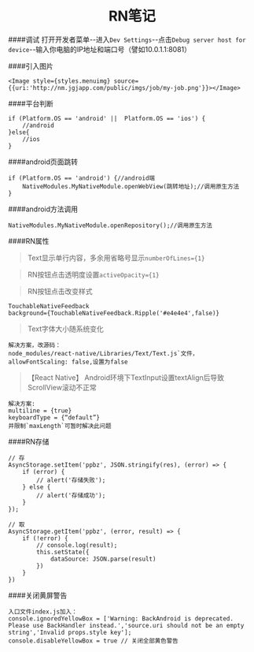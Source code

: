 # <center>RN笔记</center>

####调试
打开开发者菜单--进入`Dev Settings`--点击`Debug server host for device`--输入你电脑的IP地址和端口号（譬如10.0.1.1:8081）

####引入图片
```
<Image style={styles.menuimg} source={{uri:'http://nm.jgjapp.com/public/imgs/job/my-job.png'}}></Image>
```

####平台判断
```
if (Platform.OS == 'android' ||  Platform.OS == 'ios') {
    //android
}else{
    //ios
}
```

####android页面跳转
```
if (Platform.OS == 'android') {//android端
    NativeModules.MyNativeModule.openWebView(跳转地址);//调用原生方法
}
```

####android方法调用
```
NativeModules.MyNativeModule.openRepository();//调用原生方法
```

####RN属性
>Text显示单行内容，多余用省略号显示`numberOfLines={1}`


>RN按钮点击透明度设置`activeOpacity={1}`

>RN按钮点击改变样式
```
TouchableNativeFeedback
background={TouchableNativeFeedback.Ripple('#e4e4e4',false)}
```

>Text字体大小随系统变化
```
解决方案，改源码：
node_modules/react-native/Libraries/Text/Text.js`文件，
allowFontScaling: false,设置为false
```

>【React Native】 Android环境下TextInput设置textAlign后导致ScrollView滚动不正常

```
解决方案:
multiline = {true}
keyboardType = {“default”} 
并限制`maxLength`可暂时解决此问题
```

####RN存储
```
// 存
AsyncStorage.setItem('ppbz', JSON.stringify(res), (error) => {
    if (error) {
        // alert('存储失败');
    } else {
        // alert('存储成功');
    }
});

// 取
AsyncStorage.getItem('ppbz', (error, result) => {
    if (!error) {
        // console.log(result);
        this.setState({
            dataSource: JSON.parse(result)
        })
    }
})
```

####关闭黄屏警告
```
入口文件index.js加入：
console.ignoredYellowBox = ['Warning: BackAndroid is deprecated. Please use BackHandler instead.','source.uri should not be an empty string','Invalid props.style key'];
console.disableYellowBox = true // 关闭全部黄色警告
```


